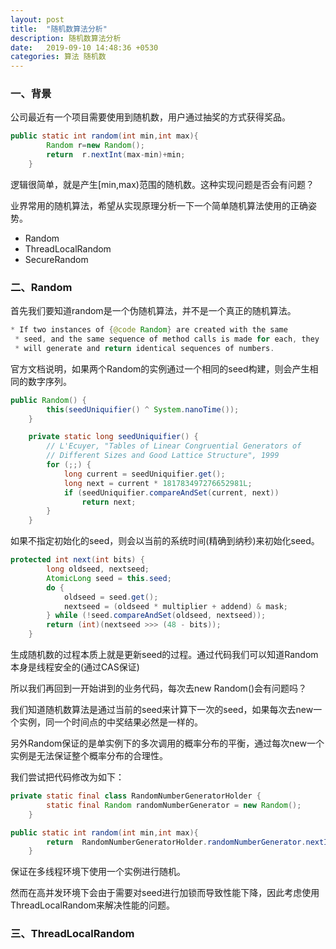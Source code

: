 ```yaml
---
layout: post
title:  "随机数算法分析"
description: 随机数算法分析
date:   2019-09-10 14:48:36 +0530
categories: 算法 随机数
---
```

### 一、背景

公司最近有一个项目需要使用到随机数，用户通过抽奖的方式获得奖品。

```java
public static int random(int min,int max){
        Random r=new Random();
        return  r.nextInt(max-min)+min;
    }
```

逻辑很简单，就是产生[min,max)范围的随机数。这种实现问题是否会有问题？

业界常用的随机算法，希望从实现原理分析一下一个简单随机算法使用的正确姿势。

- Random
- ThreadLocalRandom
- SecureRandom



### 二、Random

首先我们要知道random是一个伪随机算法，并不是一个真正的随机算法。

```java
* If two instances of {@code Random} are created with the same
 * seed, and the same sequence of method calls is made for each, they
 * will generate and return identical sequences of numbers.
```

官方文档说明，如果两个Random的实例通过一个相同的seed构建，则会产生相同的数字序列。

```java
public Random() {
        this(seedUniquifier() ^ System.nanoTime());
    }

    private static long seedUniquifier() {
        // L'Ecuyer, "Tables of Linear Congruential Generators of
        // Different Sizes and Good Lattice Structure", 1999
        for (;;) {
            long current = seedUniquifier.get();
            long next = current * 181783497276652981L;
            if (seedUniquifier.compareAndSet(current, next))
                return next;
        }
    }
```

如果不指定初始化的seed，则会以当前的系统时间(精确到纳秒)来初始化seed。

```java
protected int next(int bits) {
        long oldseed, nextseed;
        AtomicLong seed = this.seed;
        do {
            oldseed = seed.get();
            nextseed = (oldseed * multiplier + addend) & mask;
        } while (!seed.compareAndSet(oldseed, nextseed));
        return (int)(nextseed >>> (48 - bits));
    }
```

生成随机数的过程本质上就是更新seed的过程。通过代码我们可以知道Random本身是线程安全的(通过CAS保证)



所以我们再回到一开始讲到的业务代码，每次去new Random()会有问题吗？

我们知道随机数算法是通过当前的seed来计算下一次的seed，如果每次去new一个实例，同一个时间点的中奖结果必然是一样的。

另外Random保证的是单实例下的多次调用的概率分布的平衡，通过每次new一个实例是无法保证整个概率分布的合理性。

我们尝试把代码修改为如下：

```java
private static final class RandomNumberGeneratorHolder {
        static final Random randomNumberGenerator = new Random();
    }

public static int random(int min,int max){
        return  RandomNumberGeneratorHolder.randomNumberGenerator.nextInt(max-min)+min;
    }
```

保证在多线程环境下使用一个实例进行随机。

然而在高并发环境下会由于需要对seed进行加锁而导致性能下降，因此考虑使用ThreadLocalRandom来解决性能的问题。



### 三、ThreadLocalRandom


